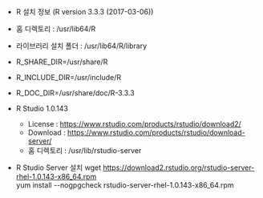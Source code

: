 * R 설치 정보 (R version 3.3.3 (2017-03-06))
 * 홈 디렉토리 : /usr/lib64/R
 * 라이브러리 설치 폴더 : /usr/lib64/R/library
 * R_SHARE_DIR=/usr/share/R
 * R_INCLUDE_DIR=/usr/include/R
 * R_DOC_DIR=/usr/share/doc/R-3.3.3

* R Studio 1.0.143
  * License : https://www.rstudio.com/products/rstudio/download2/
  * Download : https://www.rstudio.com/products/rstudio/download-server/
  * 홈 디렉토리 : /usr/lib/rstudio-server

* R Studio Server 설치
wget https://download2.rstudio.org/rstudio-server-rhel-1.0.143-x86_64.rpm  
yum install --nogpgcheck rstudio-server-rhel-1.0.143-x86_64.rpm  

